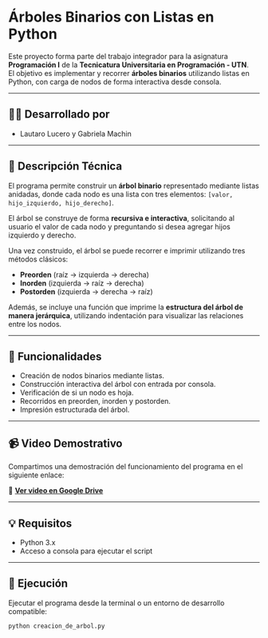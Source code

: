 # Árboles Binarios con Listas en Python

Este proyecto forma parte del trabajo integrador para la asignatura **Programación I** de la **Tecnicatura Universitaria en Programación - UTN**.  
El objetivo es implementar y recorrer **árboles binarios** utilizando listas en Python, con carga de nodos de forma interactiva desde consola.

---

## 👨‍💻 Desarrollado por
- Lautaro Lucero y Gabriela Machin

---

## 🧠 Descripción Técnica

El programa permite construir un **árbol binario** representado mediante listas anidadas, donde cada nodo es una lista con tres elementos: `[valor, hijo_izquierdo, hijo_derecho]`.

El árbol se construye de forma **recursiva e interactiva**, solicitando al usuario el valor de cada nodo y preguntando si desea agregar hijos izquierdo y derecho.

Una vez construido, el árbol se puede recorrer e imprimir utilizando tres métodos clásicos:

- **Preorden** (raíz → izquierda → derecha)
- **Inorden** (izquierda → raíz → derecha)
- **Postorden** (izquierda → derecha → raíz)

Además, se incluye una función que imprime la **estructura del árbol de manera jerárquica**, utilizando indentación para visualizar las relaciones entre los nodos.

---

## 📌 Funcionalidades

- Creación de nodos binarios mediante listas.
- Construcción interactiva del árbol con entrada por consola.
- Verificación de si un nodo es hoja.
- Recorridos en preorden, inorden y postorden.
- Impresión estructurada del árbol.

---

## 📹 Video Demostrativo

Compartimos una demostración del funcionamiento del programa en el siguiente enlace:

🔗 **[Ver video en Google Drive](ENLACE_AQUI)**  

---

## 💡 Requisitos

- Python 3.x
- Acceso a consola para ejecutar el script

---

## 🏁 Ejecución

Ejecutar el programa desde la terminal o un entorno de desarrollo compatible:

```bash
python creacion_de_arbol.py